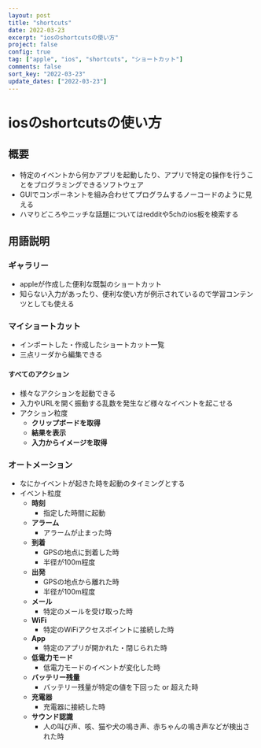 ```yaml
---
layout: post
title: "shortcuts"
date: 2022-03-23
excerpt: "iosのshortcutsの使い方"
project: false
config: true
tag: ["apple", "ios", "shortcuts", "ショートカット"]
comments: false
sort_key: "2022-03-23"
update_dates: ["2022-03-23"]
---
```


# iosのshortcutsの使い方

## 概要
 - 特定のイベントから何かアプリを起動したり、アプリで特定の操作を行うことをプログラミングできるソフトウェア
 - GUIでコンポーネントを組み合わせてプログラムするノーコードのように見える
 - ハマりどころやニッチな話題についてはredditや5chのios板を検索する

## 用語説明

### ギャラリー
 - appleが作成した便利な既製のショートカット
 - 知らない入力があったり、便利な使い方が例示されているので学習コンテンツとしても使える

### マイショートカット
 - インポートした・作成したショートカット一覧
 - 三点リーダから編集できる

#### すべてのアクション
 - 様々なアクションを起動できる
 - 入力やURLを開く振動する乱数を発生など様々なイベントを起こせる
 - アクション粒度
   - **クリップボードを取得**
   - **結果を表示**
   - **入力からイメージを取得**

### オートメーション
 - なにかイベントが起きた時を起動のタイミングとする
 - イベント粒度
   - **時刻**
     - 指定した時間に起動
   - **アラーム**
     - アラームが止まった時
   - **到着**
     - GPSの地点に到着した時
     - 半径が100m程度
   - **出発**
     - GPSの地点から離れた時
     - 半径が100m程度
   - **メール**
     - 特定のメールを受け取った時
   - **WiFi**
     - 特定のWiFiアクセスポイントに接続した時
   - **App**
     - 特定のアプリが開かれた・閉じられた時
   - **低電力モード**
     - 低電力モードのイベントが変化した時
   - **バッテリー残量**
     - バッテリー残量が特定の値を下回った or 超えた時
   - **充電器**
     - 充電器に接続した時
   - **サウンド認識**
     - 人の叫び声、咳、猫や犬の鳴き声、赤ちゃんの鳴き声などが検出された時
